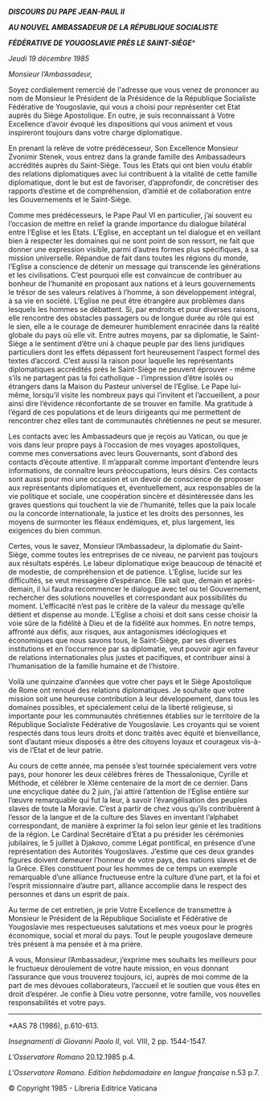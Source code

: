 ***DISCOURS DU PAPE JEAN-PAUL II***

***AU NOUVEL AMBASSADEUR DE LA RÉPUBLIQUE SOCIALISTE***

***FÉDÉRATIVE DE YOUGOSLAVIE PRÈS LE SAINT-SIÈGE****

*Jeudi 19 décembre 1985*

*Monsieur l’Ambassadeur,*

Soyez cordialement remercié de l'adresse que vous venez de prononcer au nom de Monsieur le Président de la Présidence de la République Socialiste Fédérative de Yougoslavie, qui vous a choisi pour représenter cet Etat auprès du Siège Apostolique. En outre, je suis reconnaissant à Votre Excellence d’avoir évoqué les dispositions qui vous animent et vous inspireront toujours dans votre charge diplomatique.

En prenant la relève de votre prédécesseur, Son Excellence Monsieur Zvonimir Stenek, vous entrez dans la grande famille des Ambassadeurs accrédités auprès du Saint-Siège. Tous les Etats qui ont bien voulu établir des relations diplomatiques avec lui contribuent à la vitalité de cette famille diplomatique, dont le but est de favoriser, d’approfondir, de concrétiser des rapports d’estime et de compréhension, d’amitié et de collaboration entre les Gouvernements et le Saint-Siège.

Comme mes prédécesseurs, le Pape Paul VI en particulier, j’ai souvent eu l’occasion de mettre en relief la grande importance du dialogue bilatéral entre l’Eglise et les Etats. L’Eglise, en acceptant un tel dialogue et en veillant bien à respecter les domaines qui ne sont point de son ressort, ne fait que donner une expression visible, parmi d’autres formes plus spécifiques, à sa mission universelle. Répandue de fait dans toutes les régions du monde, l’Eglise a conscience de détenir un message qui transcende les générations et les civilisations. C’est pourquoi elle est convaincue de contribuer au bonheur de l’humanité en proposant aux nations et à leurs gouvernements le trésor de ses valeurs relatives à l’homme, à son développement intégral, à sa vie en société. L’Eglise ne peut être étrangère aux problèmes dans lesquels les hommes se débattent. Si, par endroits et pour diverses raisons, elle rencontre des obstacles passagers ou de longue durée au rôle qui est le sien, elle a le courage de demeurer humblement enracinée dans la réalité globale du pays où elle vit. Entre autres moyens, par sa diplomatie, le Saint-Siège a le sentiment d’être uni à chaque peuple par des liens juridiques particuliers dont les effets dépassent fort heureusement l’aspect formel des textes d’accord. C’est aussi la raison pour laquelle les représentants diplomatiques accrédités près le Saint-Siège ne peuvent éprouver - même s’ils ne partagent pas la foi catholique - l’impression d’être isolés ou étrangers dans la Maison du Pasteur universel de l’Eglise. Le Pape lui-même, lorsqu’il visite les nombreux pays qui l’invitent et l’accueillent, a pour ainsi dire l’évidence réconfortante de se trouver en famille. Ma gratitude à l’égard de ces populations et de leurs dirigeants qui me permettent de rencontrer chez elles tant de communautés chrétiennes ne peut se mesurer.

Les contacts avec les Ambassadeurs que je reçois au Vatican, ou que je vois dans leur propre pays à l’occasion de mes voyages apostoliques, comme mes conversations avec leurs Gouvernants, sont d’abord des contacts d’écoute attentive. Il m’apparaît comme important d’entendre leurs informations, de connaître leurs préoccupations, leurs désirs. Ces contacts sont aussi pour moi une occasion et un devoir de conscience de proposer aux représentants diplomatiques et, éventuellement, aux responsables de la vie politique et sociale, une coopération sincère et désintéressée dans les graves questions qui touchent la vie de l’humanité, telles que la paix locale ou la concorde internationale, la justice et les droits des personnes, les moyens de surmonter les fléaux endémiques, et, plus largement, les exigences du bien commun.

Certes, vous le savez, Monsieur l’Ambassadeur, la diplomatie du Saint-Siège, comme toutes les entreprises de ce niveau, ne parvient pas toujours aux résultats espérés. Le labeur diplomatique exige beaucoup de ténacité et de modestie, de compréhension et de patience. L’Eglise, lucide sur les difficultés, se veut messagère d’espérance. Elle sait que, demain et après-demain, il lui faudra recommencer le dialogue avec tel ou tel Gouvernement, rechercher des solutions nouvelles et correspondant aux possibilités du moment. L’efficacité n’est pas le critère de la valeur du message qu’elle détient et dispense au monde. L’Eglise a choisi et doit sans cesse choisir la voie sûre de la fidélité à Dieu et de la fidélité aux hommes. En notre temps, affronté aux défis, aux risques, aux antagonismes idéologiques et économiques que nous savons tous, le Saint-Siège, par ses diverses institutions et en l’occurrence par sa diplomatie, veut pouvoir agir en faveur de relations internationales plus justes et pacifiques, et contribuer ainsi à l’humanisation de la famille humaine et de l’histoire.

Voilà une quinzaine d’années que votre cher pays et le Siège Apostolique de Rome ont renoué des relations diplomatiques. Je souhaite que votre mission soit une heureuse contribution à leur développement, dans tous les domaines possibles, et spécialement celui de la liberté religieuse, si importante pour les communautés chrétiennes établies sur le territoire de la République Socialiste Fédérative de Yougoslavie. Les croyants qui se voient respectés dans tous leurs droits et donc traités avec équité et bienveillance, sont d’autant mieux disposés a être des citoyens loyaux et courageux vis-à-vis de l’Etat et de leur patrie.

Au cours de cette année, ma pensée s’est tournée spécialement vers votre pays, pour honorer les deux célèbres frères de Thessalonique, Cyrille et Méthode, et célébrer le XIème centenaire de la mort de ce dernier. Dans une encyclique datée du 2 juin, j’ai attiré l’attention de l’Eglise entière sur l’œuvre remarquable qui fut la leur, à savoir l’évangélisation des peuples slaves de toute la Moravie. C’est à partir de chez vous qu’ils contribuèrent à l’essor de la langue et de la culture des Slaves en inventant l’alphabet correspondant, de manière à exprimer la foi selon leur génie et les traditions de la région. Le Cardinal Secrétaire d’Etat a pu présider les cérémonies jubilaires, le 5 juillet à Djakovo, comme Légat pontifical, en présence d’une représentation des Autorités Yougoslaves. J’estime que ces deux grandes figures doivent demeurer l’honneur de votre pays, des nations slaves et de la Grèce. Elles constituent pour les hommes de ce temps un exemple remarquable d’une alliance fructueuse entre la culture d’une part, et la foi et l’esprit missionnaire d’autre part, alliance accomplie dans le respect des personnes et dans un esprit de paix.

Au terme de cet entretien, je prie Votre Excellence de transmettre à Monsieur le Président de la République Socialiste et Fédérative de Yougoslavie mes respectueuses salutations et mes voeux pour le progrès économique, social et moral du pays. Tout le peuple yougoslave demeure très présent à ma pensée et à ma prière.

A vous, Monsieur l’Ambassadeur, j’exprime mes souhaits les meilleurs pour le fructueux déroulement de votre haute mission, en vous donnant l’assurance que vous trouverez toujours, ici, auprès de moi comme de la part de mes dévoues collaborateurs, l’accueil et le soutien que vous êtes en droit d’espérer. Je confie à Dieu votre personne, votre famille, vos nouvelles responsabilités et votre pays.

* * *

*AAS 78 (1986), p.610-613.

*Insegnamenti di Giovanni Paolo II*, vol. VIII, 2 pp. 1544-1547.

*L’Osservatore Romano* 20.12.1985 p.4.

*L'Osservatore Romano. Edition hebdomadaire en langue française* n.53 p.7.

© Copyright 1985 - Libreria Editrice Vaticana